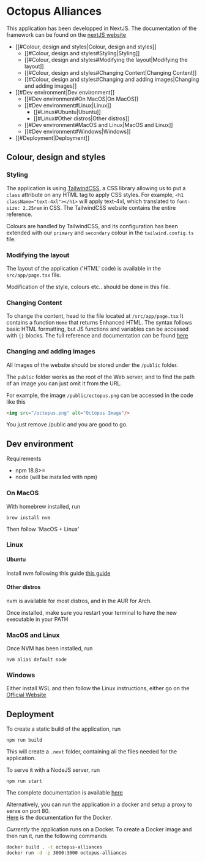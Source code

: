 # Octopus Alliances
This application has been developped in NextJS. The documentation of the framework can be found on the [nextJS website](https://nextjs.org/docs)

- [[#Colour, design and styles|Colour, design and styles]]
	- [[#Colour, design and styles#Styling|Styling]]
	- [[#Colour, design and styles#Modifying the layout|Modifying the layout]]
	- [[#Colour, design and styles#Changing Content|Changing Content]]
	- [[#Colour, design and styles#Changing and adding images|Changing and adding images]]
- [[#Dev environment|Dev environment]]
	- [[#Dev environment#On MacOS|On MacOS]]
	- [[#Dev environment#Linux|Linux]]
		- [[#Linux#Ubuntu|Ubuntu]]
		- [[#Linux#Other distros|Other distros]]
	- [[#Dev environment#MacOS and Linux|MacOS and Linux]]
	- [[#Dev environment#Windows|Windows]]
- [[#Deployment|Deployment]]

## Colour, design and styles

### Styling
The application is using [TailwindCSS](https://tailwindcss.com/docs/styling-with-utility-classes), a CSS library allowing us to put a `class` attribute on any HTML tag to apply CSS styles.
For example, `<h1 className="text-4xl"></h1>` will apply text-4xl, which translated to `font-size: 2.25rem` in CSS.
The TailwindCSS website contains the entire reference.

Colours are handled by TailwindCSS, and its configuration has been extended with our `primary` and `secondary` colour in the `tailwind.config.ts` file.


### Modifying the layout
The layout of the application ('HTML' code) is available in the `src/app/page.tsx` file.

Modification of the style, colours etc.. should be done in this file.

### Changing Content

To change the content, head to the file located at `/src/app/page.tsx`
It contains a function `Home` that returns Enhanced HTML.
The syntax follows basic HTML formatting, but JS functions and variables can be accessed with `{}` blocks.
The full reference and documentation can be found [here](https://www.typescriptlang.org/docs/handbook/jsx.html)

### Changing and adding images

All Images of the website should be stored under the `/public` folder.

The `public` folder works as the root of the Web server, and to find the path of an image you can just omit it from the URL.

For example, the image `/public/octopus.png` can be accessed in the code like this
```html
<img src="/octopus.png" alt="Octopus Image"/>
```
You just remove /public and you are good to go.

## Dev environment
Requirements
-   npm 18.8>=
-   node (will be installed with npm)

### On MacOS
With homebrew installed, run
```
brew install nvm
```

Then follow 'MacOS + Linux'
### Linux

#### Ubuntu
Install nvm following this guide [this guide](https://github.com/nvm-sh/nvm?tab=readme-ov-file#installing-and-updating)

#### Other distros
nvm is available for most distros, and in the AUR for Arch.

Once installed, make sure you restart your terminal to have the new executable in your PATH

### MacOS and Linux
Once NVM has been installed, run 
```
nvm alias default node
```

### Windows
Either install WSL and then follow the Linux instructions, either go on the [Official Website](https://docs.npmjs.com/downloading-and-installing-node-js-and-npm)

## Deployment 

To create a static build of the application, run 
```
npm run build
```
This will create a `.next` folder, containing all the files needed for the application.

To serve it with a NodeJS server, run
```
npm run start
```
The complete documentation is available [here](https://nextjs.org/docs/pages/building-your-application/deploying#nodejs-server) 

Alternatively, you can run the application in a docker and setup a proxy to serve on port 80.  
[Here](https://nextjs.org/docs/pages/building-your-application/deploying#docker-image) is the documentation for the Docker.

*Currently* the application runs on a Docker.
To create a Docker image and then run it, run the following commands

```bash
docker build . -t octopus-alliances
docker run -d -p 3000:3000 octopus-alliances
```

